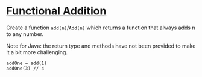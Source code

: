 # [Functional Addition](https://www.codewars.com/kata/538835ae443aae6e03000547/train/swift)

Create a function `add(n)`/`Add(n)` which returns a function that always adds n to any number.

Note for Java: the return type and methods have not been provided to make it a bit more challenging.

    addOne = add(1)
    addOne(3) // 4
